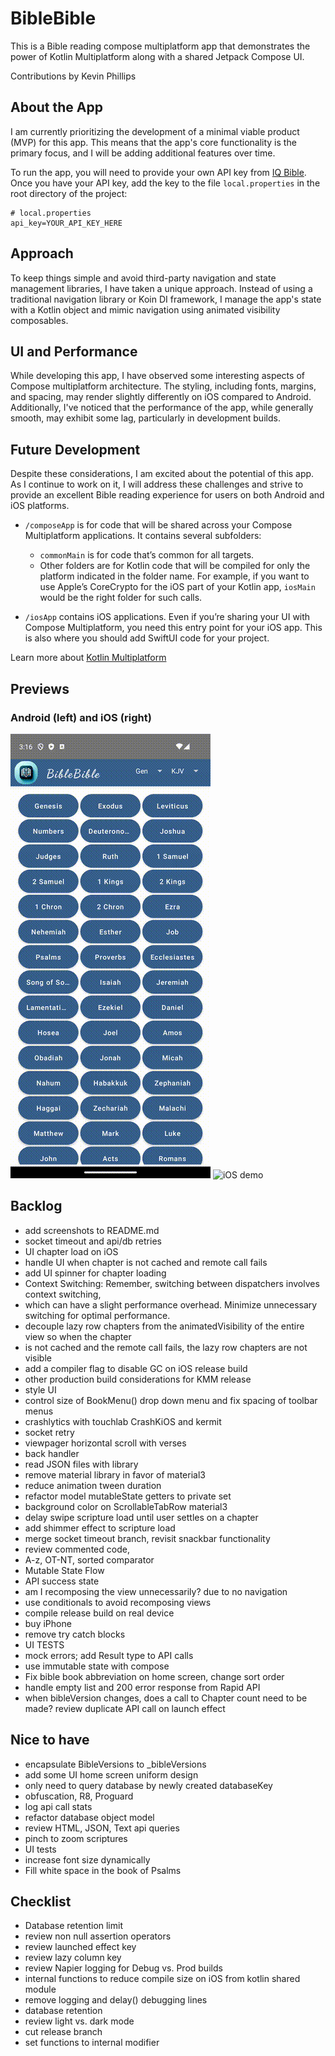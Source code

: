 # BibleBible
This is a Bible reading compose multiplatform app that demonstrates the power of Kotlin Multiplatform along with a shared Jetpack Compose UI.

Contributions by Kevin Phillips

## About the App
I am currently prioritizing the development of a minimal viable product (MVP) for this app. This means that the app's core functionality is the primary focus, and I will be adding additional features over time.

To run the app, you will need to provide your own API key from [IQ Bible](https://rapidapi.com/vibrantmiami/api/iq-bible). Once you have your API key, add the key to the file `local.properties` in the root directory of the project:
```
# local.properties
api_key=YOUR_API_KEY_HERE
```

## Approach
To keep things simple and avoid third-party navigation and state management libraries, I have taken a unique approach. Instead of using a traditional navigation library or Koin DI framework, I manage the app's state with a Kotlin object and mimic navigation using animated visibility composables.

## UI and Performance
While developing this app, I have observed some interesting aspects of Compose multiplatform architecture. The styling, including fonts, margins, and spacing, may render slightly differently on iOS compared to Android. Additionally, I've noticed that the performance of the app, while generally smooth, may exhibit some lag, particularly in development builds.

## Future Development
Despite these considerations, I am excited about the potential of this app. As I continue to work on it, I will address these challenges and strive to provide an excellent Bible reading experience for users on both Android and iOS platforms.

* `/composeApp` is for code that will be shared across your Compose Multiplatform applications.
  It contains several subfolders:
  - `commonMain` is for code that’s common for all targets.
  - Other folders are for Kotlin code that will be compiled for only the platform indicated in the folder name.
    For example, if you want to use Apple’s CoreCrypto for the iOS part of your Kotlin app,
    `iosMain` would be the right folder for such calls.

* `/iosApp` contains iOS applications. Even if you’re sharing your UI with Compose Multiplatform, 
  you need this entry point for your iOS app. This is also where you should add SwiftUI code for your project.


Learn more about [Kotlin Multiplatform](https://www.jetbrains.com/help/kotlin-multiplatform-dev/get-started.html)

## Previews
### Android (left) and iOS (right)
![Android demo](previews/demo_android.gif)
![iOS demo](previews/demo_ios.gif)

## Backlog
*   add screenshots to README.md
*   socket timeout and api/db retries
*   UI chapter load on iOS
*   handle UI when chapter is not cached and remote call fails
*   add UI spinner for chapter loading
*   Context Switching: Remember, switching between dispatchers involves context switching, 
*   which can have a slight performance overhead. Minimize unnecessary switching for optimal performance.
*   decouple lazy row chapters from the animatedVisibility of the entire view so when the chapter 
*   is not cached and the remote call fails, the lazy row chapters are not visible
*   add a compiler flag to disable GC on iOS release build
*   other production build considerations for KMM release
*   style UI
*   control size of BookMenu() drop down menu and fix spacing of toolbar menus
*   crashlytics with touchlab CrashKiOS and kermit
*   socket retry
*   viewpager horizontal scroll with verses
*   back handler
*   read JSON files with library
*   remove material library in favor of material3
*   reduce animation tween duration
*   refactor model mutableState getters to private set
*   background color on ScrollableTabRow material3
*   delay swipe scripture load until user settles on a chapter 
*   add shimmer effect to scripture load
*   merge socket timeout branch, revisit snackbar functionality
*   review commented code,
*   A-z, OT-NT, sorted comparator
*   Mutable State Flow
*   API success state
*   am I recomposing the view unnecessarily? due to no navigation 
*   use conditionals to avoid recomposing views
*   compile release build on real device
*   buy iPhone
*   remove try catch blocks
*   UI TESTS
*   mock errors; add Result type to API calls
*   use immutable state with compose
*   Fix bible book abbreviation on home screen, change sort order
*   handle empty list and 200 error response from Rapid API
*   when bibleVersion changes, does a call to Chapter count need to be made?
    review duplicate API call on launch effect

## Nice to have
*  encapsulate BibleVersions to _bibleVersions
*   add some UI home screen uniform design
*   only need to query database by newly created databaseKey
*   obfuscation, R8, Proguard
*   log api call stats
*   refactor database object model
*   review HTML, JSON, Text api queries
*   pinch to zoom scriptures
*   UI tests
*   increase font size dynamically
*   Fill white space in the book of Psalms

## Checklist
*   Database retention limit
*   review non null assertion operators
*   review launched effect key
*   review lazy column key
*   review Napier logging for Debug vs. Prod builds
*   internal functions to reduce compile size on iOS from kotlin shared module
*   remove logging and delay() debugging lines
*   database retention
*   review light vs. dark mode
*   cut release branch
*   set functions to internal modifier
